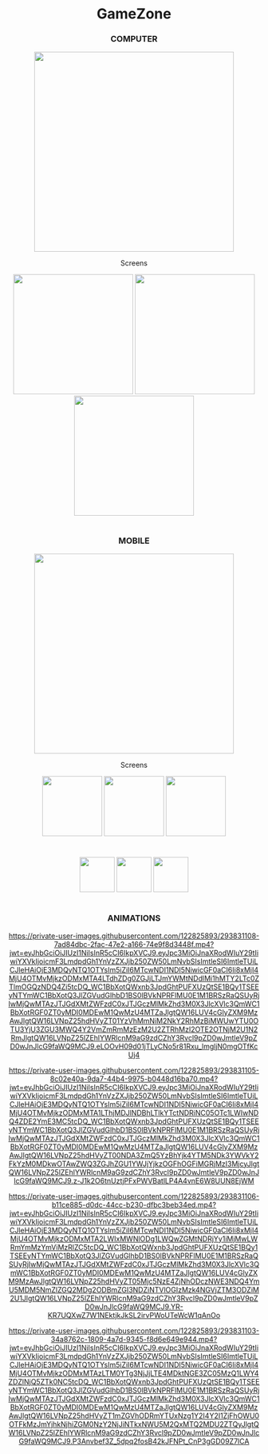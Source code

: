 <div align="center">

# GameZone

</div>

<div align="center">
  
### COMPUTER
<img width="400" src="https://private-user-images.githubusercontent.com/122825893/293831111-b4048a29-a974-4131-a7a9-22963bba148f.png?jwt=eyJhbGciOiJIUzI1NiIsInR5cCI6IkpXVCJ9.eyJpc3MiOiJnaXRodWIuY29tIiwiYXVkIjoicmF3LmdpdGh1YnVzZXJjb250ZW50LmNvbSIsImtleSI6ImtleTUiLCJleHAiOjE3MDQyNjQyMjEsIm5iZiI6MTcwNDI2MzkyMSwicGF0aCI6Ii8xMjI4MjU4OTMvMjkzODMxMTExLWI0MDQ4YTI5LWE5NzQtNDEzMS1hN2E5LTIyOTYzYmJhMTQ4Zi5wbmc_WC1BbXotQWxnb3JpdGhtPUFXUzQtSE1BQy1TSEEyNTYmWC1BbXotQ3JlZGVudGlhbD1BS0lBVkNPRFlMU0E1M1BRSzRaQSUyRjIwMjQwMTAzJTJGdXMtZWFzdC0xJTJGczMlMkZhd3M0X3JlcXVlc3QmWC1BbXotRGF0ZT0yMDI0MDEwM1QwNjM4NDFaJlgtQW16LUV4cGlyZXM9MzAwJlgtQW16LVNpZ25hdHVyZT1mMjJjMjJkNjBmYjg4MzBhMzM1NjYzMTRlMjFhNzE1ZmQwNGNlZDQyNDhlNmNkZjI3NzRiZTlkMzVmNTMyYzViJlgtQW16LVNpZ25lZEhlYWRlcnM9aG9zdCZhY3Rvcl9pZD0wJmtleV9pZD0wJnJlcG9faWQ9MCJ9.o3d5HMWPGxPSsx9wOtWWUC5RQf3SLeO-iV31Taryuig" />
</div>

<div align="center"">
  <p>Screens</p>
<img width="240" src="https://private-user-images.githubusercontent.com/122825893/293831098-55c8a905-74ef-4f09-b348-ceea7d6845ce.png?jwt=eyJhbGciOiJIUzI1NiIsInR5cCI6IkpXVCJ9.eyJpc3MiOiJnaXRodWIuY29tIiwiYXVkIjoicmF3LmdpdGh1YnVzZXJjb250ZW50LmNvbSIsImtleSI6ImtleTUiLCJleHAiOjE3MDQyNjQzODAsIm5iZiI6MTcwNDI2NDA4MCwicGF0aCI6Ii8xMjI4MjU4OTMvMjkzODMxMDk4LTU1YzhhOTA1LTc0ZWYtNGYwOS1iMzQ4LWNlZWE3ZDY4NDVjZS5wbmc_WC1BbXotQWxnb3JpdGhtPUFXUzQtSE1BQy1TSEEyNTYmWC1BbXotQ3JlZGVudGlhbD1BS0lBVkNPRFlMU0E1M1BRSzRaQSUyRjIwMjQwMTAzJTJGdXMtZWFzdC0xJTJGczMlMkZhd3M0X3JlcXVlc3QmWC1BbXotRGF0ZT0yMDI0MDEwM1QwNjQxMjBaJlgtQW16LUV4cGlyZXM9MzAwJlgtQW16LVNpZ25hdHVyZT1iOTc0MjczZjNkNjk4ZWU3N2UyMThjYjhlYjJhNDMzNjMzN2NmNjVhOTZkN2Q2MjE5OWYwMzFmNzA5YmRiNjJmJlgtQW16LVNpZ25lZEhlYWRlcnM9aG9zdCZhY3Rvcl9pZD0wJmtleV9pZD0wJnJlcG9faWQ9MCJ9.ZMEuXcbsqaPZkRY9qBfFEPa_tOzc871ja0pPz88Ixi8" />
<img width="240" src="https://private-user-images.githubusercontent.com/122825893/293831099-5c91fa64-2404-4c72-b921-65852db17e25.png?jwt=eyJhbGciOiJIUzI1NiIsInR5cCI6IkpXVCJ9.eyJpc3MiOiJnaXRodWIuY29tIiwiYXVkIjoicmF3LmdpdGh1YnVzZXJjb250ZW50LmNvbSIsImtleSI6ImtleTUiLCJleHAiOjE3MDQyNjQzODAsIm5iZiI6MTcwNDI2NDA4MCwicGF0aCI6Ii8xMjI4MjU4OTMvMjkzODMxMDk5LTVjOTFmYTY0LTI0MDQtNGM3Mi1iOTIxLTY1ODUyZGIxN2UyNS5wbmc_WC1BbXotQWxnb3JpdGhtPUFXUzQtSE1BQy1TSEEyNTYmWC1BbXotQ3JlZGVudGlhbD1BS0lBVkNPRFlMU0E1M1BRSzRaQSUyRjIwMjQwMTAzJTJGdXMtZWFzdC0xJTJGczMlMkZhd3M0X3JlcXVlc3QmWC1BbXotRGF0ZT0yMDI0MDEwM1QwNjQxMjBaJlgtQW16LUV4cGlyZXM9MzAwJlgtQW16LVNpZ25hdHVyZT0xZGNjNWJmNDdjYjhmZTRjNTM5YTBiNzI1OWJjYWEyYWIyYzJkZTYyZGQyMmQ2ZmZlZjIyZDBiOTIyOTczZGI0JlgtQW16LVNpZ25lZEhlYWRlcnM9aG9zdCZhY3Rvcl9pZD0wJmtleV9pZD0wJnJlcG9faWQ9MCJ9.gD3c_ZeWrkLZnPELYyFNrvHqAUJQLO-GihPpBXQh7fA" />
<img width="240" src="https://private-user-images.githubusercontent.com/122825893/293831102-1a6bc51b-dc06-4c7c-9dce-5f77f8d9c1a3.png?jwt=eyJhbGciOiJIUzI1NiIsInR5cCI6IkpXVCJ9.eyJpc3MiOiJnaXRodWIuY29tIiwiYXVkIjoicmF3LmdpdGh1YnVzZXJjb250ZW50LmNvbSIsImtleSI6ImtleTUiLCJleHAiOjE3MDQyNjQzODAsIm5iZiI6MTcwNDI2NDA4MCwicGF0aCI6Ii8xMjI4MjU4OTMvMjkzODMxMTAyLTFhNmJjNTFiLWRjMDYtNGM3Yy05ZGNlLTVmNzdmOGQ5YzFhMy5wbmc_WC1BbXotQWxnb3JpdGhtPUFXUzQtSE1BQy1TSEEyNTYmWC1BbXotQ3JlZGVudGlhbD1BS0lBVkNPRFlMU0E1M1BRSzRaQSUyRjIwMjQwMTAzJTJGdXMtZWFzdC0xJTJGczMlMkZhd3M0X3JlcXVlc3QmWC1BbXotRGF0ZT0yMDI0MDEwM1QwNjQxMjBaJlgtQW16LUV4cGlyZXM9MzAwJlgtQW16LVNpZ25hdHVyZT0yNTkxODBkMjg0Y2NjNWYzNjcxYmZlOGY1MTZmM2NiNDNmNWExMjg0M2ViMDM5ZmE5ZGM0YWQ4MzYyY2EyNjcyJlgtQW16LVNpZ25lZEhlYWRlcnM9aG9zdCZhY3Rvcl9pZD0wJmtleV9pZD0wJnJlcG9faWQ9MCJ9.0qITOsJS_T8CTaVLzlf3S5QWFKHTQzrxL3sTBWgbRdQ" />
</div>

#

<div align="center">
  
### MOBILE
<img align="center" width="400" src="https://private-user-images.githubusercontent.com/122825893/293831110-3e3500fd-774f-4950-a8fe-11c5a247c995.png?jwt=eyJhbGciOiJIUzI1NiIsInR5cCI6IkpXVCJ9.eyJpc3MiOiJnaXRodWIuY29tIiwiYXVkIjoicmF3LmdpdGh1YnVzZXJjb250ZW50LmNvbSIsImtleSI6ImtleTUiLCJleHAiOjE3MDQyNTc1MTQsIm5iZiI6MTcwNDI1NzIxNCwicGF0aCI6Ii8xMjI4MjU4OTMvMjkzODMxMTEwLTNlMzUwMGZkLTc3NGYtNDk1MC1hOGZlLTExYzVhMjQ3Yzk5NS5wbmc_WC1BbXotQWxnb3JpdGhtPUFXUzQtSE1BQy1TSEEyNTYmWC1BbXotQ3JlZGVudGlhbD1BS0lBVkNPRFlMU0E1M1BRSzRaQSUyRjIwMjQwMTAzJTJGdXMtZWFzdC0xJTJGczMlMkZhd3M0X3JlcXVlc3QmWC1BbXotRGF0ZT0yMDI0MDEwM1QwNDQ2NTRaJlgtQW16LUV4cGlyZXM9MzAwJlgtQW16LVNpZ25hdHVyZT1hZWYwZDRlMjM5MDM2M2I4NDE4YWNhOTk4MzM5NjE2NTA0YWY3MjhiYjdhM2JhZjZiM2I4YTI2MWNiODE1ZDY5JlgtQW16LVNpZ25lZEhlYWRlcnM9aG9zdCZhY3Rvcl9pZD0wJmtleV9pZD0wJnJlcG9faWQ9MCJ9.9YBPuy3M39Qk4NCcJZgvVKmhQyUj7EId9oghEZctLzI" />
</div>

<div align="center">
  <p>Screens</p>
<img width="120" src="https://private-user-images.githubusercontent.com/122825893/293831089-e656dbba-38e3-4d46-8353-e8a0dd65b0e6.png?jwt=eyJhbGciOiJIUzI1NiIsInR5cCI6IkpXVCJ9.eyJpc3MiOiJnaXRodWIuY29tIiwiYXVkIjoicmF3LmdpdGh1YnVzZXJjb250ZW50LmNvbSIsImtleSI6ImtleTUiLCJleHAiOjE3MDQyNTc1MTQsIm5iZiI6MTcwNDI1NzIxNCwicGF0aCI6Ii8xMjI4MjU4OTMvMjkzODMxMDg5LWU2NTZkYmJhLTM4ZTMtNGQ0Ni04MzUzLWU4YTBkZDY1YjBlNi5wbmc_WC1BbXotQWxnb3JpdGhtPUFXUzQtSE1BQy1TSEEyNTYmWC1BbXotQ3JlZGVudGlhbD1BS0lBVkNPRFlMU0E1M1BRSzRaQSUyRjIwMjQwMTAzJTJGdXMtZWFzdC0xJTJGczMlMkZhd3M0X3JlcXVlc3QmWC1BbXotRGF0ZT0yMDI0MDEwM1QwNDQ2NTRaJlgtQW16LUV4cGlyZXM9MzAwJlgtQW16LVNpZ25hdHVyZT05OWFlNmZmMjc5OWYzOWFlMzQ5MGQ0MWM4MTliODE0MzNjM2M1NzAxZTI1ODViYjJkZGI2NjI3ODcxYTBkNjkyJlgtQW16LVNpZ25lZEhlYWRlcnM9aG9zdCZhY3Rvcl9pZD0wJmtleV9pZD0wJnJlcG9faWQ9MCJ9.sIkklfndfIu-Nj4LZYiKbi0T6EoQXs0u1tGyrOesoRc" />
<img width="120" src="https://private-user-images.githubusercontent.com/122825893/293831093-27694d7c-d5f9-46c4-b91d-5c197a1ff341.png?jwt=eyJhbGciOiJIUzI1NiIsInR5cCI6IkpXVCJ9.eyJpc3MiOiJnaXRodWIuY29tIiwiYXVkIjoicmF3LmdpdGh1YnVzZXJjb250ZW50LmNvbSIsImtleSI6ImtleTUiLCJleHAiOjE3MDQyNTc1MTQsIm5iZiI6MTcwNDI1NzIxNCwicGF0aCI6Ii8xMjI4MjU4OTMvMjkzODMxMDkzLTI3Njk0ZDdjLWQ1ZjktNDZjNC1iOTFkLTVjMTk3YTFmZjM0MS5wbmc_WC1BbXotQWxnb3JpdGhtPUFXUzQtSE1BQy1TSEEyNTYmWC1BbXotQ3JlZGVudGlhbD1BS0lBVkNPRFlMU0E1M1BRSzRaQSUyRjIwMjQwMTAzJTJGdXMtZWFzdC0xJTJGczMlMkZhd3M0X3JlcXVlc3QmWC1BbXotRGF0ZT0yMDI0MDEwM1QwNDQ2NTRaJlgtQW16LUV4cGlyZXM9MzAwJlgtQW16LVNpZ25hdHVyZT01NGFjOWU5ZGFkODNmM2JmYjg5MDVlODU0ZDIyNmE5NTRiMmIyZTZkMDIxYjJkYWVkMTNhODliZmU5MGM5OGIyJlgtQW16LVNpZ25lZEhlYWRlcnM9aG9zdCZhY3Rvcl9pZD0wJmtleV9pZD0wJnJlcG9faWQ9MCJ9.eyU8YYS4aB_t-GR3jSWoA0S8MTrD2_gjPzZLxI5xivc" />
<img width="120" src="https://private-user-images.githubusercontent.com/122825893/293831096-54aeaadf-2f00-48a2-a27e-31ad3b53fd73.png?jwt=eyJhbGciOiJIUzI1NiIsInR5cCI6IkpXVCJ9.eyJpc3MiOiJnaXRodWIuY29tIiwiYXVkIjoicmF3LmdpdGh1YnVzZXJjb250ZW50LmNvbSIsImtleSI6ImtleTUiLCJleHAiOjE3MDQyNTc1MTQsIm5iZiI6MTcwNDI1NzIxNCwicGF0aCI6Ii8xMjI4MjU4OTMvMjkzODMxMDk2LTU0YWVhYWRmLTJmMDAtNDhhMi1hMjdlLTMxYWQzYjUzZmQ3My5wbmc_WC1BbXotQWxnb3JpdGhtPUFXUzQtSE1BQy1TSEEyNTYmWC1BbXotQ3JlZGVudGlhbD1BS0lBVkNPRFlMU0E1M1BRSzRaQSUyRjIwMjQwMTAzJTJGdXMtZWFzdC0xJTJGczMlMkZhd3M0X3JlcXVlc3QmWC1BbXotRGF0ZT0yMDI0MDEwM1QwNDQ2NTRaJlgtQW16LUV4cGlyZXM9MzAwJlgtQW16LVNpZ25hdHVyZT1kNWVjNWFiNGNlM2Y1YmVlMzI5NzEwOGQxMWI2NjE3ODE4OThmODIwMjU5ZDBlYzNhMmFlYmU2NTk0ZjhhZDcwJlgtQW16LVNpZ25lZEhlYWRlcnM9aG9zdCZhY3Rvcl9pZD0wJmtleV9pZD0wJnJlcG9faWQ9MCJ9.0FrOrLEbbSqRbzh1TVIbX-r3AQ27VX_Nq6KquzKx5yM" />
</div>

#

<div align="center">
<img width="70" src="https://cdn.jsdelivr.net/gh/devicons/devicon/icons/html5/html5-original.svg" />
<img width="70" src="https://cdn.jsdelivr.net/gh/devicons/devicon/icons/css3/css3-original.svg" />
<img width="70" src="https://cdn.jsdelivr.net/gh/devicons/devicon/icons/javascript/javascript-original.svg" />
</div>

#

<div align="center">
  
### ANIMATIONS
https://private-user-images.githubusercontent.com/122825893/293831108-7ad84dbc-2fac-47e2-a166-74e9f8d3448f.mp4?jwt=eyJhbGciOiJIUzI1NiIsInR5cCI6IkpXVCJ9.eyJpc3MiOiJnaXRodWIuY29tIiwiYXVkIjoicmF3LmdpdGh1YnVzZXJjb250ZW50LmNvbSIsImtleSI6ImtleTUiLCJleHAiOjE3MDQyNTQ1OTYsIm5iZiI6MTcwNDI1NDI5NiwicGF0aCI6Ii8xMjI4MjU4OTMvMjkzODMxMTA4LTdhZDg0ZGJjLTJmYWMtNDdlMi1hMTY2LTc0ZTlmOGQzNDQ4Zi5tcDQ_WC1BbXotQWxnb3JpdGhtPUFXUzQtSE1BQy1TSEEyNTYmWC1BbXotQ3JlZGVudGlhbD1BS0lBVkNPRFlMU0E1M1BRSzRaQSUyRjIwMjQwMTAzJTJGdXMtZWFzdC0xJTJGczMlMkZhd3M0X3JlcXVlc3QmWC1BbXotRGF0ZT0yMDI0MDEwM1QwMzU4MTZaJlgtQW16LUV4cGlyZXM9MzAwJlgtQW16LVNpZ25hdHVyZT01YzVhMmNiM2NkY2RhMzBiMWUwYTU0OTU3YjU3ZGU3MWQ4Y2VmZmRmMzEzM2U2ZTRhMzI2OTE2OTNjM2U1N2RmJlgtQW16LVNpZ25lZEhlYWRlcnM9aG9zdCZhY3Rvcl9pZD0wJmtleV9pZD0wJnJlcG9faWQ9MCJ9.eLOOvH09d01jTLyCNo5r81Rxu_lmgljN0mgOTfKcUj4

https://private-user-images.githubusercontent.com/122825893/293831105-8c02e40a-9da7-44b4-9975-b0448d16ba70.mp4?jwt=eyJhbGciOiJIUzI1NiIsInR5cCI6IkpXVCJ9.eyJpc3MiOiJnaXRodWIuY29tIiwiYXVkIjoicmF3LmdpdGh1YnVzZXJjb250ZW50LmNvbSIsImtleSI6ImtleTUiLCJleHAiOjE3MDQyNTQ1OTYsIm5iZiI6MTcwNDI1NDI5NiwicGF0aCI6Ii8xMjI4MjU4OTMvMjkzODMxMTA1LThjMDJlNDBhLTlkYTctNDRiNC05OTc1LWIwNDQ4ZDE2YmE3MC5tcDQ_WC1BbXotQWxnb3JpdGhtPUFXUzQtSE1BQy1TSEEyNTYmWC1BbXotQ3JlZGVudGlhbD1BS0lBVkNPRFlMU0E1M1BRSzRaQSUyRjIwMjQwMTAzJTJGdXMtZWFzdC0xJTJGczMlMkZhd3M0X3JlcXVlc3QmWC1BbXotRGF0ZT0yMDI0MDEwM1QwMzU4MTZaJlgtQW16LUV4cGlyZXM9MzAwJlgtQW16LVNpZ25hdHVyZT00NDA3ZmQ5YzBhYjk4YTM5NDk3YWVkY2FkYzM0MDkwOTAwZWQ3ZGJhZGU1YWJjYjkzOGFhOGFiMGRjMzI3MjcyJlgtQW16LVNpZ25lZEhlYWRlcnM9aG9zdCZhY3Rvcl9pZD0wJmtleV9pZD0wJnJlcG9faWQ9MCJ9.z-J1k2O6tnUztjPFxPWVBatlLP4A4vnE6W8UUN8EjWM

https://private-user-images.githubusercontent.com/122825893/293831106-b11ce885-d0dc-44cc-b230-dfbc3beb34ed.mp4?jwt=eyJhbGciOiJIUzI1NiIsInR5cCI6IkpXVCJ9.eyJpc3MiOiJnaXRodWIuY29tIiwiYXVkIjoicmF3LmdpdGh1YnVzZXJjb250ZW50LmNvbSIsImtleSI6ImtleTUiLCJleHAiOjE3MDQyNTQ1OTYsIm5iZiI6MTcwNDI1NDI5NiwicGF0aCI6Ii8xMjI4MjU4OTMvMjkzODMxMTA2LWIxMWNlODg1LWQwZGMtNDRjYy1iMjMwLWRmYmMzYmViMzRlZC5tcDQ_WC1BbXotQWxnb3JpdGhtPUFXUzQtSE1BQy1TSEEyNTYmWC1BbXotQ3JlZGVudGlhbD1BS0lBVkNPRFlMU0E1M1BRSzRaQSUyRjIwMjQwMTAzJTJGdXMtZWFzdC0xJTJGczMlMkZhd3M0X3JlcXVlc3QmWC1BbXotRGF0ZT0yMDI0MDEwM1QwMzU4MTZaJlgtQW16LUV4cGlyZXM9MzAwJlgtQW16LVNpZ25hdHVyZT05Mjc5NzE4ZjNhODczNWE3NDQ4YmU5MDM5NmZlZGQ2MDg2ODBmZGI3NDZiNTVlOGIzMzk4NGVjZTM3ODZiM2U1JlgtQW16LVNpZ25lZEhlYWRlcnM9aG9zdCZhY3Rvcl9pZD0wJmtleV9pZD0wJnJlcG9faWQ9MCJ9.YR-KR7UQXwZ7W1NEktjkJkSL2irvPWoUTeWcW1qAnOo

https://private-user-images.githubusercontent.com/122825893/293831103-34a8762c-1809-4a7d-9345-f8d6e649e944.mp4?jwt=eyJhbGciOiJIUzI1NiIsInR5cCI6IkpXVCJ9.eyJpc3MiOiJnaXRodWIuY29tIiwiYXVkIjoicmF3LmdpdGh1YnVzZXJjb250ZW50LmNvbSIsImtleSI6ImtleTUiLCJleHAiOjE3MDQyNTQ1OTYsIm5iZiI6MTcwNDI1NDI5NiwicGF0aCI6Ii8xMjI4MjU4OTMvMjkzODMxMTAzLTM0YTg3NjJjLTE4MDktNGE3ZC05MzQ1LWY4ZDZlNjQ5ZTk0NC5tcDQ_WC1BbXotQWxnb3JpdGhtPUFXUzQtSE1BQy1TSEEyNTYmWC1BbXotQ3JlZGVudGlhbD1BS0lBVkNPRFlMU0E1M1BRSzRaQSUyRjIwMjQwMTAzJTJGdXMtZWFzdC0xJTJGczMlMkZhd3M0X3JlcXVlc3QmWC1BbXotRGF0ZT0yMDI0MDEwM1QwMzU4MTZaJlgtQW16LUV4cGlyZXM9MzAwJlgtQW16LVNpZ25hdHVyZT1mZGVhODRmYTUxNzg1Y2I4Y2I1ZjFhOWU0OTFkMzJmYjhkNjhiZGM0NzY2NjJiNTkxNWU5M2QxMTQ2MDU2ZTQyJlgtQW16LVNpZ25lZEhlYWRlcnM9aG9zdCZhY3Rvcl9pZD0wJmtleV9pZD0wJnJlcG9faWQ9MCJ9.P3Anvbef3Z_5dpq2fosB42kJFNPt_CnP3gGD09Z7lCA

</div>
